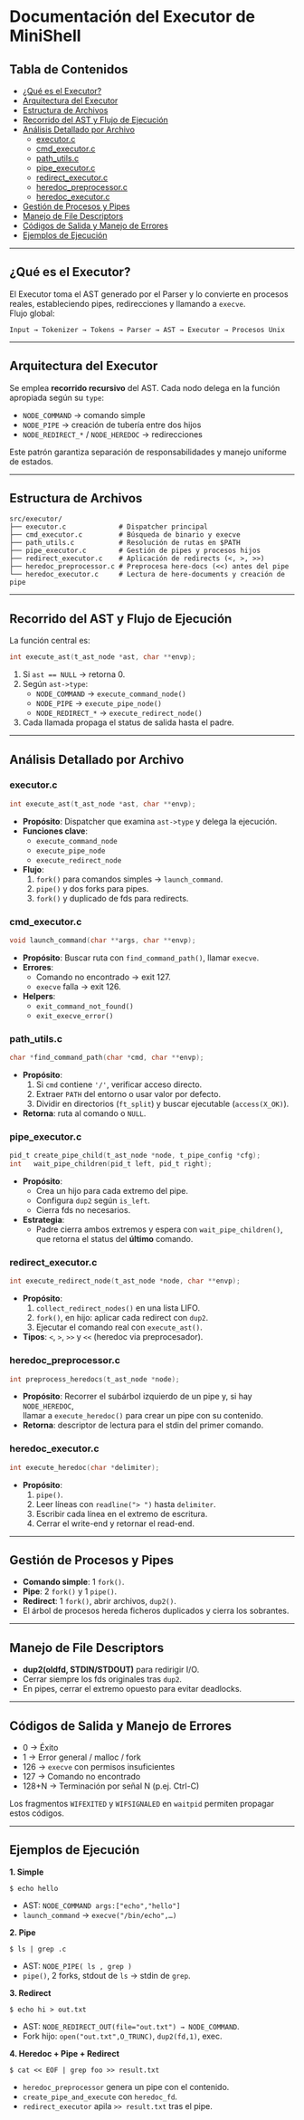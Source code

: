 # Documentación del Executor de MiniShell

## Tabla de Contenidos
- [¿Qué es el Executor?](#qué-es-el-executor)  
- [Arquitectura del Executor](#arquitectura-del-executor)  
- [Estructura de Archivos](#estructura-de-archivos)  
- [Recorrido del AST y Flujo de Ejecución](#recorrido-del-ast-y-flujo-de-ejecución)  
- [Análisis Detallado por Archivo](#análisis-detallado-por-archivo)  
  - [executor.c](#executorc)  
  - [cmd_executor.c](#cmd_executorc)  
  - [path_utils.c](#path_utilsc)  
  - [pipe_executor.c](#pipe_executorc)  
  - [redirect_executor.c](#redirect_executorc)  
  - [heredoc_preprocessor.c](#heredoc_preprocessorc)  
  - [heredoc_executor.c](#heredoc_executorc)  
- [Gestión de Procesos y Pipes](#gestión-de-procesos-y-pipes)  
- [Manejo de File Descriptors](#manejo-de-file-descriptors)  
- [Códigos de Salida y Manejo de Errores](#códigos-de-salida-y-manejo-de-errores)  
- [Ejemplos de Ejecución](#ejemplos-de-ejecución)   

---

## ¿Qué es el Executor?
El Executor toma el AST generado por el Parser y lo convierte en procesos reales, estableciendo pipes, redirecciones y llamando a `execve`.  
Flujo global:  
```
Input → Tokenizer → Tokens → Parser → AST → Executor → Procesos Unix
```

---

## Arquitectura del Executor
Se emplea **recorrido recursivo** del AST. Cada nodo delega en la función apropiada según su `type`:  
- `NODE_COMMAND` → comando simple  
- `NODE_PIPE`    → creación de tubería entre dos hijos  
- `NODE_REDIRECT_*` / `NODE_HEREDOC` → redirecciones  

Este patrón garantiza separación de responsabilidades y manejo uniforme de estados.

---

## Estructura de Archivos
```
src/executor/
├── executor.c             # Dispatcher principal
├── cmd_executor.c         # Búsqueda de binario y execve
├── path_utils.c           # Resolución de rutas en $PATH
├── pipe_executor.c        # Gestión de pipes y procesos hijos
├── redirect_executor.c    # Aplicación de redirects (<, >, >>)
├── heredoc_preprocessor.c # Preprocesa here-docs (<<) antes del pipe
└── heredoc_executor.c     # Lectura de here-documents y creación de pipe
```

---

## Recorrido del AST y Flujo de Ejecución
La función central es:
```c
int execute_ast(t_ast_node *ast, char **envp);
```
1. Si `ast == NULL` → retorna 0.  
2. Según `ast->type`:
   - `NODE_COMMAND`  → `execute_command_node()`  
   - `NODE_PIPE`     → `execute_pipe_node()`  
   - `NODE_REDIRECT_*` → `execute_redirect_node()`  
3. Cada llamada propaga el status de salida hasta el padre.

---

## Análisis Detallado por Archivo

### executor.c
```c
int execute_ast(t_ast_node *ast, char **envp);
```
- **Propósito**: Dispatcher que examina `ast->type` y delega la ejecución.  
- **Funciones clave**:
  - `execute_command_node`  
  - `execute_pipe_node`  
  - `execute_redirect_node`  
- **Flujo**:
  1. `fork()` para comandos simples → `launch_command`.  
  2. `pipe()` y dos forks para pipes.  
  3. `fork()` y duplicado de fds para redirects.

### cmd_executor.c
```c
void launch_command(char **args, char **envp);
```
- **Propósito**: Buscar ruta con `find_command_path()`, llamar `execve`.  
- **Errores**:
  - Comando no encontrado → exit 127.  
  - `execve` falla → exit 126.  
- **Helpers**:  
  - `exit_command_not_found()`  
  - `exit_execve_error()`

### path_utils.c
```c
char *find_command_path(char *cmd, char **envp);
```
- **Propósito**:  
  1. Si `cmd` contiene `'/'`, verificar acceso directo.  
  2. Extraer `PATH` del entorno o usar valor por defecto.  
  3. Dividir en directorios (`ft_split`) y buscar ejecutable (`access(X_OK)`).  
- **Retorna**: ruta al comando o `NULL`.

### pipe_executor.c
```c
pid_t create_pipe_child(t_ast_node *node, t_pipe_config *cfg);
int   wait_pipe_children(pid_t left, pid_t right);
```
- **Propósito**:  
  - Crea un hijo para cada extremo del pipe.  
  - Configura `dup2` según `is_left`.  
  - Cierra fds no necesarios.  
- **Estrategia**:  
  - Padre cierra ambos extremos y espera con `wait_pipe_children()`,  
    que retorna el status del **último** comando.

### redirect_executor.c
```c
int execute_redirect_node(t_ast_node *node, char **envp);
```
- **Propósito**:  
  1. `collect_redirect_nodes()` en una lista LIFO.  
  2. `fork()`, en hijo: aplicar cada redirect con `dup2`.  
  3. Ejecutar el comando real con `execute_ast()`.  
- **Tipos**: `<`, `>`, `>>` y `<<` (heredoc via preprocesador).

### heredoc_preprocessor.c
```c
int preprocess_heredocs(t_ast_node *node);
```
- **Propósito**: Recorrer el subárbol izquierdo de un pipe y, si hay `NODE_HEREDOC`,  
  llamar a `execute_heredoc()` para crear un pipe con su contenido.  
- **Retorna**: descriptor de lectura para el stdin del primer comando.

### heredoc_executor.c
```c
int execute_heredoc(char *delimiter);
```
- **Propósito**:  
  1. `pipe()`.  
  2. Leer líneas con `readline("> ")` hasta `delimiter`.  
  3. Escribir cada línea en el extremo de escritura.  
  4. Cerrar el write-end y retornar el read-end.  

---

## Gestión de Procesos y Pipes
- **Comando simple**: 1 `fork()`.  
- **Pipe**: 2 `fork()` y 1 `pipe()`.  
- **Redirect**: 1 `fork()`, abrir archivos, `dup2()`.  
- El árbol de procesos hereda ficheros duplicados y cierra los sobrantes.

---

## Manejo de File Descriptors
- **dup2(oldfd, STDIN/STDOUT)** para redirigir I/O.  
- Cerrar siempre los fds originales tras `dup2`.  
- En pipes, cerrar el extremo opuesto para evitar deadlocks.

---

## Códigos de Salida y Manejo de Errores
- 0   → Éxito  
- 1   → Error general / malloc / fork  
- 126 → `execve` con permisos insuficientes  
- 127 → Comando no encontrado  
- 128+N → Terminación por señal N (p.ej. Ctrl-C)  

Los fragmentos `WIFEXITED` y `WIFSIGNALED` en `waitpid` permiten propagar estos códigos.

---

## Ejemplos de Ejecución

**1. Simple**  
```
$ echo hello
```
- AST: `NODE_COMMAND args:["echo","hello"]`  
- `launch_command` → `execve("/bin/echo",…)`  

**2. Pipe**  
```
$ ls | grep .c
```
- AST: `NODE_PIPE( ls , grep )`  
- `pipe()`, 2 forks, stdout de `ls` → stdin de `grep`.  

**3. Redirect**  
```
$ echo hi > out.txt
```
- AST: `NODE_REDIRECT_OUT(file="out.txt") → NODE_COMMAND`.  
- Fork hijo: `open("out.txt",O_TRUNC)`, `dup2(fd,1)`, exec.

**4. Heredoc + Pipe + Redirect**  
```
$ cat << EOF | grep foo >> result.txt
```
- `heredoc_preprocessor` genera un pipe con el contenido.  
- `create_pipe_and_execute` con `heredoc_fd`.  
- `redirect_executor` apila `>> result.txt` tras el pipe.
